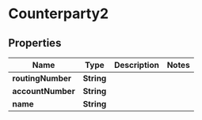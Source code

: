 # Counterparty2

## Properties
Name | Type | Description | Notes
------------ | ------------- | ------------- | -------------
**routingNumber** | **String** |  | 
**accountNumber** | **String** |  | 
**name** | **String** |  | 
